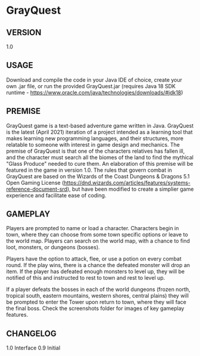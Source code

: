 # GrayQuest
## VERSION
1.0

## USAGE
Download and compile the code in your Java IDE of choice, create your own .jar file, or run the provided GrayQuest.jar (requires Java 18 SDK runtime - https://www.oracle.com/java/technologies/downloads/#jdk18)

## PREMISE
GrayQuest game is a text-based adventure game written in Java. GrayQuest is the latest (April 2021) iteration of a project intended as a learning tool that makes learning new programming languages, and their structures, more relatable to someone with interest in game design and mechanics.
The premise of GrayQuest is that one of the characters relatives has fallen ill, and the character must search all the biomes of the land to find the mythical "Glass Produce" needed to cure them. An elaboration of this premise will be featured in the game in version 1.0.
The rules that govern combat in GrayQuest are based on the Wizards of the Coast Dungeons & Dragons 5.1 Open Gaming License (https://dnd.wizards.com/articles/features/systems-reference-document-srd), but have been modified to create a simplier game experience and facilitate ease of coding.

## GAMEPLAY
Players are prompted to name or load a character. Characters begin in town, where they can choose from some town specific options or leave to the world map. Players can search on the world map, with a chance to find loot, monsters, or dungeons (bosses).

Players have the option to attack, flee, or use a potion on every combat round. If the play wins, there is a chance the defeated monster will drop an item. If the player has defeated enough monsters to level up, they will be notified of this and instructed to rest to town and rest to level up.

If a player defeats the bosses in each of the world dungeons (frozen north, tropical south, eastern mountains, western shores, central plains) they will be prompted to enter the Tower upon return to town, where they will face the final boss. Check the screenshots folder for images of key gameplay features.
 
## CHANGELOG
1.0 Interface
0.9 Initial
